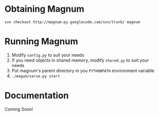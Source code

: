 # Obtaining Magnum #

`svn checkout http://magnum-py.googlecode.com/svn/trunk/ magnum`


# Running Magnum #

  1. Modify `config.py` to suit your needs
  1. If you need objects in shared memory, modify `shared.py` to suit your needs
  1. Put magnum's parent directory in you `PYTHONPATH` environment variable
  1. `./magum/serve.py start`


# Documentation #

Coming Soon!